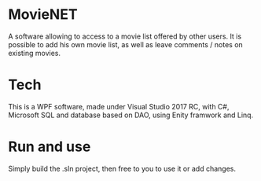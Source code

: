 # MovieNET

A software allowing to access to a movie list offered by other users. It is possible to add his own movie list, as well as leave comments / notes on existing movies.

# Tech

This is a WPF software, made under Visual Studio 2017 RC, with C#, Microsoft SQL and database based on DAO, using Enity framwork and Linq.

# Run and use

Simply build the .sln project, then free to you to use it or add changes.
